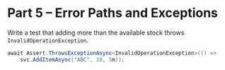 # Part 5 – Error Paths and Exceptions

Write a test that adding more than the available stock throws `InvalidOperationException`.

```csharp
await Assert.ThrowsExceptionAsync<InvalidOperationException>(() =>
    svc.AddItemAsync("ABC", 10, 5m));
```
